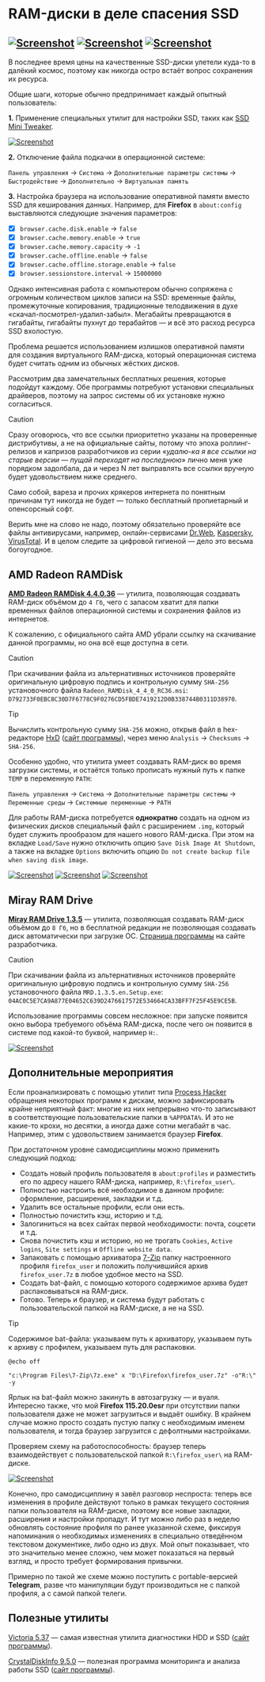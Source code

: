 # RAM-диски в деле спасения SSD

[![Screenshot](../../../data/tags/win7/tag_win7.png)](../../../data/tags/win7)
[![Screenshot](../../../data/tags/good/tag_good.png)](../../../data/tags/good)
[![Screenshot](../../../data/tags/techpriest/tag_techpriest.png)](../../../data/tags/techpriest)
-----
В последнее время цены на качественные SSD-диски улетели куда-то в далёкий космос, поэтому как никогда остро встаёт вопрос сохранения их ресурса.

Общие шаги, которые обычно предпринимает каждый опытный пользователь:

**1.** Применение специальных утилит для настройки SSD, таких как [SSD Mini Tweaker](https://github.com/apscrap/data-01/blob/main/2025-06-07-ram-disk/files/ssd_mini_tweaker_2.5.7z).

[![Screenshot](https://github.com/apscrap/data-01/blob/main/2025-06-07-ram-disk/pic/ssd_mini_tweaker_mini.png)](https://github.com/apscrap/data-01/blob/main/2025-06-07-ram-disk/pic/ssd_mini_tweaker.png)

**2.** Отключение файла подкачки в операционной системе:

`Панель управления` -> `Система` -> `Дополнительные параметры системы` -> `Быстродействие` -> `Дополнительно` -> `Виртуальная память`


**3.** Настройка браузера на использование оперативной памяти вместо SSD для кеширования данных. Например, для **Firefox** в `about:config` выставляются следующие значения параметров:

- [x] `browser.cache.disk.enable` -> `false`
- [x] `browser.cache.memory.enable` -> `true`
- [x] `browser.cache.memory.capacity` -> `-1`
- [x] `browser.cache.offline.enable` -> `false`
- [x] `browser.cache.offline.storage.enable` -> `false`
- [x] `browser.sessionstore.interval` -> `15000000`

Однако интенсивная работа с компьютером обычно сопряжена с огромным количеством циклов записи на SSD: временные файлы, промежуточные копирования, традиционные телодвижения в духе «скачал-посмотрел-удалил-забыл». Мегабайты превращаются в гигабайты, гигабайты пухнут до терабайтов — и всё это расход ресурса SSD вхолостую.

Проблема решается использованием излишков оперативной памяти для создания виртуального RAM-диска, который операционная система будет считать одним из обычных жёстких дисков.

Рассмотрим два замечательных бесплатных решения, которые подойдут каждому. Обе программы потребуют установки специальных драйверов, поэтому на запрос системы об их установке нужно согласиться.

> [!CAUTION]
> Сразу оговорюсь, что все ссылки приоритетно указаны на проверенные дистрибутивы, а не на официальные сайты, потому что эпоха роллинг-релизов и капризов разработчиков из серии «*удалю-ка я все ссылки на старые версии — пущай переходят на последнюю*» лично меня уже порядком задолбала, да и через N лет выправлять все ссылки вручную будет удовольствием ниже среднего.
>
> Само собой, вареза и прочих крякеров интернета по понятным причинам тут никогда не будет — только бесплатный пропиетарный и опенсорсный софт.
>
> Верить мне на слово не надо, поэтому обязательно проверяйте все файлы антивирусами, например, онлайн-сервисами [Dr.Web](https://vms.drweb.ru/scan_file/), [Kaspersky](https://opentip.kaspersky.com), [VirusTotal](https://www.virustotal.com/gui/home/upload). И в целом следите за цифровой гигиеной — дело это весьма богоугодное.

## AMD Radeon RAMDisk 

**[AMD Radeon RAMDisk 4.4.0.36](https://github.com/apscrap/data-01/blob/main/2025-06-07-ram-disk/files/amd_radeon_ramdisk_4.4.0.rc36.7z)** — утилита, позволяющая создавать RAM-диск объёмом до `4 Гб`, чего с запасом хватит для папки временных файлов операционной системы и сохранения файлов из интернетов.

К сожалению, с официального сайта AMD убрали ссылку на скачивание данной программы, но она всё еще доступна в сети. 
> [!CAUTION]
> При скачивании файла из альтернативных источников проверяйте оригинальную цифровую подпись и контрольную сумму `SHA-256` установочного файла `Radeon_RAMDisk_4_4_0_RC36.msi`: `D792733F0EBC8C30D7F6778C9F0276CD5FBDE7419212D0B338744B0311D38970`.

> [!TIP]
> Вычислить контрольную сумму `SHA-256` можно, открыв файл в hex-редакторе [HxD](https://github.com/apscrap/data-01/blob/main/2025-06-07-ram-disk/files/hxd_2.5.0.7z) ([сайт программы](https://mh-nexus.de/en/hxd/)), через меню `Analysis` -> `Checksums` -> `SHA-256`.

Особенно удобно, что утилита умеет создавать RAM-диск во время загрузки системы, и остаётся только прописать нужный путь к папке `TEMP` в переменную `PATH`:

`Панель управления` -> `Система` -> `Дополнительные параметры системы` -> `Переменные среды` -> `Системные переменные` -> `PATH`

Для работы RAM-диска потребуется **однократно** создать на одном из физических дисков специальный файл с расширением `.img`, который будет служить прообразом для нашего нового RAM-диска. При этом на вкладке `Load/Save` нужно отключить опцию `Save Disk Image At Shutdown`, а также на вкладке `Options` включить опцию `Do not create backup file when saving disk image`.

[![Screenshot](https://github.com/apscrap/data-01/blob/main/2025-06-07-ram-disk/pic/amd_ram_disk_settings_mini.png)](https://github.com/apscrap/data-01/blob/main/2025-06-07-ram-disk/pic/amd_ram_disk_settings.png)
[![Screenshot](https://github.com/apscrap/data-01/blob/main/2025-06-07-ram-disk/pic/amd_ram_disk_load_save_mini.png)](https://github.com/apscrap/data-01/blob/main/2025-06-07-ram-disk/pic/amd_ram_disk_load_save.png)
[![Screenshot](https://github.com/apscrap/data-01/blob/main/2025-06-07-ram-disk/pic/amd_ram_disk_options_mini.png)](https://github.com/apscrap/data-01/blob/main/2025-06-07-ram-disk/pic/amd_ram_disk_options.png)

## Miray RAM Drive 

**[Miray RAM Drive 1.3.5](https://github.com/apscrap/data-01/blob/main/2025-06-07-ram-disk/files/mrd_ram_drive_1.3.5.7z)** — утилита, позволяющая создавать RAM-диск объёмом до `8 Гб`, но в бесплатной редакции не позволяющая создавать диск автоматически при загрузке ОС. [Страница программы](https://www.miray-software.com/download/miray-ram-drive.html) на сайте разработчика.
> [!CAUTION]
> При скачивании файла из альтернативных источников проверяйте оригинальную цифровую подпись и контрольную сумму `SHA-256` установочного файла `MRD.1.3.5.en.Setup.exe`: `04AC0C5E7CA9A877E04652C639D2476617572E534664CA33BFF7F25F45E9CE5B`.

Использование программы совсем несложное: при запуске появится окно выбора требуемого объёма RAM-диска, после чего он появится в системе под какой-то буквой, например `H:`.

[![Screenshot](https://github.com/apscrap/data-01/blob/main/2025-06-07-ram-disk/pic/miray_ram_drive_mini.png)](https://github.com/apscrap/data-01/blob/main/2025-06-07-ram-disk/pic/miray_ram_drive.png)

## Дополнительные мероприятия

Если проанализировать с помощью утилит типа [Process Hacker](https://github.com/apscrap/data-01/blob/main/2025-06-07-ram-disk/files/process_hacker_2.39.7z) обращения некоторых программ к дискам, можно зафиксировать крайне неприятный факт: многие из них непрерывно что-то записывают в соответствующие пользовательские папки в `%APPDATA%`. И это не какие-то крохи, но десятки, а иногда даже сотни мегабайт в час. Например, этим с удовольствием занимается браузер **Firefox**.

При достаточном уровне самодисциплины можно применить следующий подход:

+ Создать новый профиль пользователя в `about:profiles` и разместить его по адресу нашего RAM-диска, например, `R:\firefox_user\`.
+ Полностью настроить всё необходимое в данном профиле: оформление, расширения, закладки и т.д.
+ Удалить все остальные профили, если они есть.
+ Полностью почистить кэш, историю и т.д.
+ Залогиниться на всех сайтах первой необходимости: почта, соцсети и т.д.
+ Снова почистить кэш и историю, но не трогать `Cookies`, `Active logins`, `Site settings` и `Offline website data`.
+ Запаковать c помощью архиватора [7-Zip](https://www.7-zip.org/) папку настроенного профиля `firefox_user` и положить получившийся архив `firefox_user.7z` в любое удобное место на SSD.
+ Создать bat-файл, с помощью которого содержимое архива будет распаковываться на RAM-диск.
+ Готово. Теперь и браузер, и система будут работать с пользовательской папкой на RAM-диске, а не на SSD.

> [!TIP]
> Содержимое bat-файла: указываем путь к архиватору, указываем путь к архиву с профилем, указываем путь для распаковки.
> ```
> @echo off
>
> "c:\Program Files\7-Zip\7z.exe" x "D:\Firefox\firefox_user.7z" -o"R:\" -y
> ```
> Ярлык на bat-файл можно закинуть в автозагрузку — и вуаля.
> Интересно также, что мой **Firefox 115.20.0esr** при отсутствии папки пользователя даже не может загрузиться и выдаёт ошибку. В крайнем случае можно просто создать пустую папку с необходимым именем пользователя, и тогда браузер загрузится с дефолтными настройками.

Проверяем схему на работоспособность: браузер теперь взаимодействует с пользовательской папкой `R:\firefox_user\` на RAM-диске.

[![Screenshot](https://github.com/apscrap/data-01/blob/main/2025-06-07-ram-disk/pic/disk_write_mini.png)](https://github.com/apscrap/data-01/blob/main/2025-06-07-ram-disk/pic/disk_write.png)

Конечно, про самодисциплину я завёл разговор неспроста: теперь все изменения в профиле действуют только в рамках текущего состояния папки пользователя на RAM-диске, поэтому все новые закладки, расширения и настройки пропадут. И тут можно либо раз в неделю обновлять состояние профиля по ранее указанной схеме, фиксируя напоминания о необходимых изменениях в специально отведённом текстовом документике, либо одно из двух. Мой опыт показывает, что это значительно менее сложно, чем может показаться на первый взгляд, и просто требует формирования привычки.

Примерно по такой же схеме можно поступить с portable-версией **Telegram**, разве что манипуляции будут производиться не с папкой профиля, а с самой папкой телеги.

## Полезные утилиты

[Victoria 5.37](https://github.com/apscrap/data-01/blob/main/2025-06-07-ram-disk/files/victoria_5.37.7z) — самая известная утилита диагностики HDD и SSD ([сайт программы](https://hdd.by/victoria/)).

[CrystalDiskInfo 9.5.0](https://github.com/apscrap/data-01/blob/main/2025-06-07-ram-disk/files/crystal_disk_info_9.5.0.7z) — полезная программа мониторинга и анализа работы SSD ([сайт программы](https://crystalmark.info/en/download/)).
